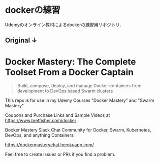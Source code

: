 # dockerの練習
Udemyのオンライン教材によるdockerの練習用リポジトリ.

Original ↓
---

# Docker Mastery: The Complete Toolset From a Docker Captain

> Build, compose, deploy, and manage Docker containers from development to DevOps based Swarm clusters

This repo is for use in my Udemy Courses "Docker Mastery" and "Swarm Mastery"

Coupons and Purchase Links and Sample Videos at https://www.bretfisher.com/docker

Docker Mastery Slack Chat Community for Docker, Swarm, Kubernetes, DevOps, and anything Containers:

https://dockermasterychat.herokuapp.com/

Feel free to create issues or PRs if you find a problem.
